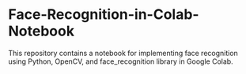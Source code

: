 # Face-Recognition-in-Colab-Notebook
This repository contains a notebook for implementing face recognition using Python, OpenCV, and face_recognition library in Google Colab.

